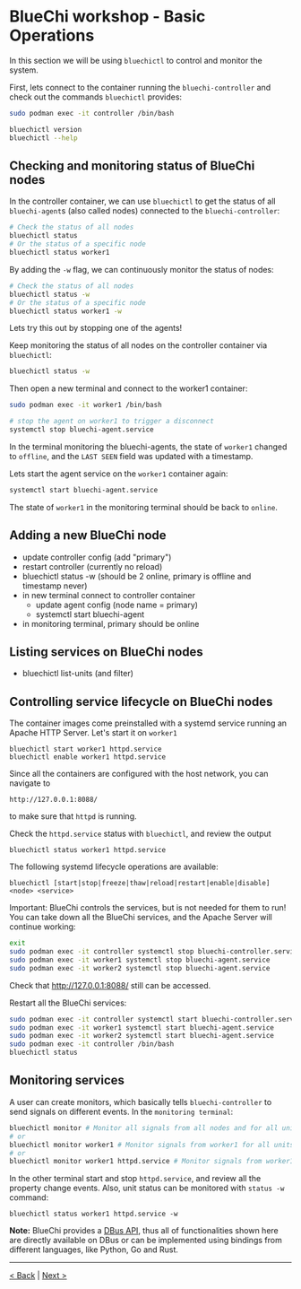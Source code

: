 # BlueChi workshop - Basic Operations

In this section we will be using `bluechictl` to control and monitor the system. 

First, lets connect to the container running the `bluechi-controller` and check out the commands `bluechictl` provides:

```bash
sudo podman exec -it controller /bin/bash

bluechictl version
bluechictl --help
```

## Checking and monitoring status of BlueChi nodes

In the controller container, we can use `bluechictl` to get the status of all `bluechi-agent`s (also called nodes) connected to the `bluechi-controller`:

```bash
# Check the status of all nodes
bluechictl status
# Or the status of a specific node
bluechictl status worker1
```

By adding the `-w` flag, we can continuously monitor the status of nodes: 

```bash
# Check the status of all nodes
bluechictl status -w
# Or the status of a specific node
bluechictl status worker1 -w
```

Lets try this out by stopping one of the agents! 

Keep monitoring the status of all nodes on the controller container via `bluechictl`:

```bash
bluechictl status -w
```

Then open a new terminal and connect to the worker1 container:

```bash
sudo podman exec -it worker1 /bin/bash

# stop the agent on worker1 to trigger a disconnect
systemctl stop bluechi-agent.service
```

In the terminal monitoring the bluechi-agents, the state of `worker1` changed to `offline`, and the `LAST SEEN` field was updated with a timestamp.

Lets start the agent service on the `worker1` container again:

```bash
systemctl start bluechi-agent.service
```

The state of `worker1` in the monitoring terminal should be back to `online`.


## Adding a new BlueChi node

- update controller config (add "primary")
- restart controller (currently no reload)
- bluechictl status -w (should be 2 online, primary is offline and timestamp never)
- in new terminal connect to controller container
    - update agent config (node name = primary)
    - systemctl start bluechi-agent
- in monitoring terminal, primary should be online

## Listing services on BlueChi nodes

- bluechictl list-units (and filter)


## Controlling service lifecycle on BlueChi nodes

The container images come preinstalled with a systemd service running an Apache HTTP Server. Let's start it on `worker1`

```
bluechictl start worker1 httpd.service
bluechictl enable worker1 httpd.service
```

Since all the containers are configured with the host network, you can navigate to
```
http://127.0.0.1:8088/
```
to make sure that `httpd` is running.

Check the `httpd.service` status with `bluechictl`, and review the output

```
bluechictl status worker1 httpd.service
```

The following systemd lifecycle operations are available:

```
bluechictl [start|stop|freeze|thaw|reload|restart|enable|disable] <node> <service>
```

Important: BlueChi controls the services, but is not needed for them to run! You can take down all the BlueChi services, and the Apache Server will continue working:

```bash
exit
sudo podman exec -it controller systemctl stop bluechi-controller.service
sudo podman exec -it worker1 systemctl stop bluechi-agent.service
sudo podman exec -it worker2 systemctl stop bluechi-agent.service
```

Check that http://127.0.0.1:8088/ still can be accessed.

Restart all the BlueChi services:

```bash
sudo podman exec -it controller systemctl start bluechi-controller.service
sudo podman exec -it worker1 systemctl start bluechi-agent.service
sudo podman exec -it worker2 systemctl start bluechi-agent.service
sudo podman exec -it controller /bin/bash
bluechictl status
```


## Monitoring services

A user can create monitors, which basically tells `bluechi-controller` to send signals on different events. In the `monitoring terminal`:

```bash
bluechictl monitor # Monitor all signals from all nodes and for all units
# or
bluechictl monitor worker1 # Monitor signals from worker1 for all units
# or
bluechictl monitor worker1 httpd.service # Monitor signals from worker1 for httpd
```

In the other terminal start and stop `httpd.service`, and review all the property change events. Also, unit status can be monitored with `status -w` command:

```
bluechictl status worker1 httpd.service -w
```

__Note:__ BlueChi provides a [DBus API](https://bluechi.readthedocs.io/en/latest/api/description/), thus all of functionalities shown here are directly available on DBus or can be implemented using bindings from different languages, like Python, Go and Rust.

---

[< Back](1.SETUP.md) | [Next >](3.DEPLOY_APPLICATION.md)
